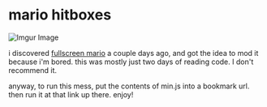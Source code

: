# mario hitboxes

![Imgur Image](https://i.imgur.com/PGWGrcS.png)


i discovered [fullscreen mario](https://www.pramuwaskito.org/game/mario/) a couple days ago, and got the idea to mod it because i'm bored.
this was mostly just two days of reading code. I don't recommend it.

anyway, to run this mess, put the contents of min.js into a bookmark url. then run it at that link up there. enjoy!

